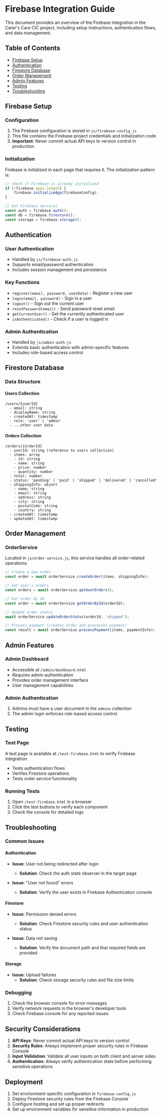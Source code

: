 # Firebase Integration Guide

This document provides an overview of the Firebase integration in the Carer's Care CIC project, including setup instructions, authentication flows, and data management.

## Table of Contents
- [Firebase Setup](#firebase-setup)
- [Authentication](#authentication)
- [Firestore Database](#firestore-database)
- [Order Management](#order-management)
- [Admin Features](#admin-features)
- [Testing](#testing)
- [Troubleshooting](#troubleshooting)

## Firebase Setup

### Configuration
1. The Firebase configuration is stored in `js/firebase-config.js`
2. This file contains the Firebase project credentials and initialization code
3. **Important**: Never commit actual API keys to version control in production

### Initialization
Firebase is initialized in each page that requires it. The initialization pattern is:

```javascript
// Check if Firebase is already initialized
if (!firebase.apps.length) {
    firebase.initializeApp(firebaseConfig);
}

// Get Firebase services
const auth = firebase.auth();
const db = firebase.firestore();
const storage = firebase.storage();
```

## Authentication

### User Authentication
- Handled by `js/firebase-auth.js`
- Supports email/password authentication
- Includes session management and persistence

### Key Functions
- `register(email, password, userData)` - Register a new user
- `login(email, password)` - Sign in a user
- `logout()` - Sign out the current user
- `resetPassword(email)` - Send password reset email
- `getCurrentUser()` - Get the currently authenticated user
- `isAuthenticated()` - Check if a user is logged in

### Admin Authentication
- Handled by `js/admin-auth.js`
- Extends basic authentication with admin-specific features
- Includes role-based access control

## Firestore Database

### Data Structure

#### Users Collection
```
/users/{userId}
  - email: string
  - displayName: string
  - createdAt: timestamp
  - role: 'user' | 'admin'
  - ...other user data
```

#### Orders Collection
```
/orders/{orderId}
  - userId: string (reference to users collection)
  - items: array
    - id: string
    - name: string
    - price: number
    - quantity: number
  - total: number
  - status: 'pending' | 'paid' | 'shipped' | 'delivered' | 'cancelled'
  - shippingInfo: object
    - name: string
    - email: string
    - address: string
    - city: string
    - postalCode: string
    - country: string
  - createdAt: timestamp
  - updatedAt: timestamp
```

## Order Management

### OrderService
Located in `js/order-service.js`, this service handles all order-related operations:

```javascript
// Create a new order
const order = await orderService.createOrder(items, shippingInfo);

// Get user's orders
const orders = await orderService.getUserOrders();

// Get order by ID
const order = await orderService.getOrderById(orderId);

// Update order status
await orderService.updateOrderStatus(orderId, 'shipped');

// Process payment (creates order and processes payment)
const result = await orderService.processPayment(items, paymentInfo);
```

## Admin Features

### Admin Dashboard
- Accessible at `/admin/dashboard.html`
- Requires admin authentication
- Provides order management interface
- User management capabilities

### Admin Authentication
1. Admins must have a user document in the `admins` collection
2. The admin login enforces role-based access control

## Testing

### Test Page
A test page is available at `/test-firebase.html` to verify Firebase integration:
- Tests authentication flows
- Verifies Firestore operations
- Tests order service functionality

### Running Tests
1. Open `/test-firebase.html` in a browser
2. Click the test buttons to verify each component
3. Check the console for detailed logs

## Troubleshooting

### Common Issues

#### Authentication
- **Issue**: User not being redirected after login
  - **Solution**: Check the auth state observer in the target page

- **Issue**: "User not found" errors
  - **Solution**: Verify the user exists in Firebase Authentication console

#### Firestore
- **Issue**: Permission denied errors
  - **Solution**: Check Firestore security rules and user authentication status

- **Issue**: Data not saving
  - **Solution**: Verify the document path and that required fields are provided

#### Storage
- **Issue**: Upload failures
  - **Solution**: Check storage security rules and file size limits

### Debugging
1. Check the browser console for error messages
2. Verify network requests in the browser's developer tools
3. Check Firebase console for any reported issues

## Security Considerations

1. **API Keys**: Never commit actual API keys to version control
2. **Security Rules**: Always implement proper security rules in Firebase Console
3. **Input Validation**: Validate all user inputs on both client and server sides
4. **Authentication**: Always verify authentication state before performing sensitive operations

## Deployment

1. Set environment-specific configuration in `firebase-config.js`
2. Deploy Firestore security rules from the Firebase Console
3. Configure hosting and set up proper redirects
4. Set up environment variables for sensitive information in production
